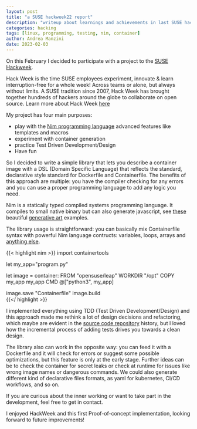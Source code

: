```yaml
---
layout: post
title: "a SUSE hackweek22 report"
description: "writeup about learnings and achievements in last SUSE hackweek"
categories: hacking
tags: [linux, programming, testing, nim, container]
author: Andrea Manzini
date: 2023-02-03
---
```


On this February I decided to participate with a project to the [SUSE Hackweek](https://hackweek.opensuse.org/22/projects/containerfile-slash-dockerfile-generator-library).

<!--more-->

Hack Week is the time SUSE employees experiment, innovate & learn interruption-free for a whole week! Across teams or alone, but always without limits.
A SUSE tradition since 2007, Hack Week has brought together hundreds of hackers around the globe to collaborate on open source. Learn more about Hack Week [here](https://hackweek.opensuse.org/about)

My project has four main purposes: 
  - play with the [Nim programming language](https://nim-lang.org/) advanced features like templates and macros
  - experiment with container generation
  - practice Test Driven Development/Design
  - Have fun 

So I decided to write a simple library that lets you describe a container image with a DSL (Domain Specific Language) that reflects the standard, declarative style standard for Dockerfile and Containerfile. The benefits of this approach are multiple: you have the compiler checking for any errors and you can use a proper programming language to add any logic you need.

Nim is a statically typed compiled systems programming language. It compiles to small native binary but can also generate javascript, see [these](https://pietroppeter.github.io/p5nim/okazz_220919a.html) beautiful [generative art](https://pietroppeter.github.io/p5nim/okazz_221026a.html) examples.

The library usage is straightforward: you can basically mix Containerfile syntax with powerful Nim language contructs: variables, loops, arrays and [anything else](https://nim-lang.org/docs/manual.html).


{{< highlight nim >}}
import containertools

let my_app="program.py" 

let image = container:
    FROM "opensuse/leap"
    WORKDIR "/opt"
    COPY my_app my_app
    CMD @["python3", my_app]

image.save "Containerfile"
image.build  
{{</ highlight >}}

I implemented everything using TDD (Test Driven Development/Design) and this approach made me rethink a lot of design decisions and refactoring, which maybe are evident in the [source code repository](https://github.com/ilmanzo/containertools) history, but I loved how the incremental process of adding tests drives you towards a clean design.

The library also can work in the opposite way: you can feed it with a Dockerfile and it will check for errors or suggest some possible optimizations, but this feature is only at the early stage. Further ideas can be to check the container for secret leaks or check at runtime for issues like wrong image names or dangerous commands.
We could also generate different kind of declarative files formats, as yaml for kubernetes, CI/CD workflows, and so on. 

If you are curious about the inner working or want to take part in the development, feel free to get in contact.

I enjoyed HackWeek and this first Proof-of-concept implementation, looking forward to future improvements!




